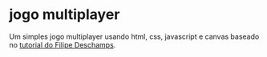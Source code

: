 # jogo multiplayer

Um simples jogo multiplayer usando html, css, javascript e canvas baseado no [tutorial do Filipe Deschamps](https://www.youtube.com/watch?v=0sTfIZvjYJk&list=PLMdYygf53DP5SVQQrkKCVWDS0TwYLVitL).